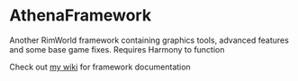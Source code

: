 # AthenaFramework
Another RimWorld framework containing graphics tools, advanced features and some base game fixes. Requires Harmony to function

Check out [my wiki](https://github.com/SmArtKar/AthenaFramework/wiki) for framework documentation
